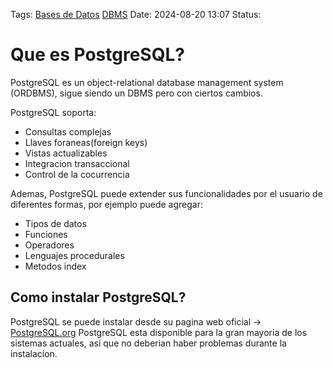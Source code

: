 Tags: [Bases de Datos](../Indexes/Bases%20de%20Datos.md) [DBMS](../Indexes/DBMS.md)
Date: 2024-08-20 13:07
Status:

# Que es PostgreSQL?

PostgreSQL es un object-relational database management system (ORDBMS), sigue siendo un DBMS pero con ciertos cambios.

PostgreSQL soporta:
- Consultas complejas
- Llaves foraneas(foreign keys)
- Vistas actualizables
- Integracion transaccional
- Control de la cocurrencia

Ademas, PostgreSQL puede extender sus funcionalidades por el usuario de diferentes formas, por ejemplo puede agregar:
- Tipos de datos
- Funciones
- Operadores
- Lenguajes procedurales
- Metodos index

## Como instalar PostgreSQL?

PostgreSQL se puede instalar desde su pagina web oficial -> [PostgreSQL.org](https://www.postgresql.org/download/)
PostgreSQL esta disponible para la gran mayoria de los sistemas actuales, asi que no deberian haber problemas durante la instalacion. 